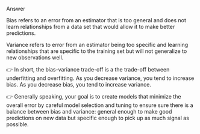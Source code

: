 Answer

Bias refers to an error from an estimator that is too general and does not learn relationships from a data set that would allow it to make better predictions.

Variance refers to error from an estimator being too specific and learning relationships that are specific to the training set but will not generalize to new observations well.

👉 In short, the bias-variance trade-off is a the trade-off between underfitting and overfitting. As you decrease variance, you tend to increase bias. As you decrease bias, you tend to increase variance.

👉 Generally speaking, your goal is to create models that minimize the overall error by careful model selection and tuning to ensure sure there is a balance between bias and variance: general enough to make good predictions on new data but specific enough to pick up as much signal as possible.
